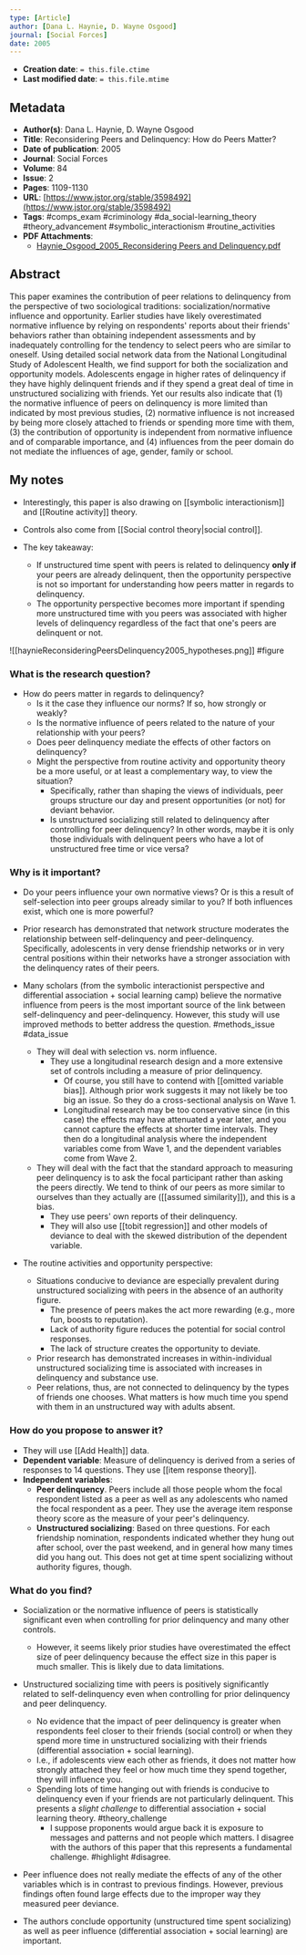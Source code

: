 ```yaml
---
type: [Article]
author: [Dana L. Haynie, D. Wayne Osgood]
journal: [Social Forces]
date: 2005
---
```


* **Creation date**: `= this.file.ctime`
* **Last modified date**: `= this.file.mtime`

## Metadata

* **Author(s)**: Dana L. Haynie, D. Wayne Osgood
* **Title**: Reconsidering Peers and Delinquency: How do Peers Matter?
* **Date of publication**: 2005
* **Journal**: Social Forces
* **Volume**: 84
* **Issue**: 2
* **Pages**: 1109-1130
* **URL**: [https://www.jstor.org/stable/3598492](https://www.jstor.org/stable/3598492)
* **Tags**: #comps_exam #criminology #da_social-learning_theory #theory_advancement #symbolic_interactionism #routine_activities 
* **PDF Attachments**:
  * [Haynie_Osgood_2005_Reconsidering Peers and Delinquency.pdf](zotero://open-pdf/library/items/FDIERJIU)

## Abstract

This paper examines the contribution of peer relations to delinquency from the perspective of two sociological traditions: socialization/normative influence and opportunity. Earlier studies have likely overestimated normative influence by relying on respondents' reports about their friends' behaviors rather than obtaining independent assessments and by inadequately controlling for the tendency to select peers who are similar to oneself. Using detailed social network data from the National Longitudinal Study of Adolescent Health, we find support for both the socialization and opportunity models. Adolescents engage in higher rates of delinquency if they have highly delinquent friends and if they spend a great deal of time in unstructured socializing with friends. Yet our results also indicate that (1) the normative influence of peers on delinquency is more limited than indicated by most previous studies, (2) normative influence is not increased by being more closely attached to friends or spending more time with them, (3) the contribution of opportunity is independent from normative influence and of comparable importance, and (4) influences from the peer domain do not mediate the influences of age, gender, family or school.

## My notes

* Interestingly, this paper is also drawing on [[symbolic interactionism]] and [[Routine activity]] theory.
* Controls also come from [[Social control theory|social control]].

* The key takeaway:
	* If unstructured time spent with peers is related to delinquency **only if** your peers are already delinquent, then the opportunity perspective is not so important for understanding how peers matter in regards to delinquency.
	* The opportunity perspective becomes more important if spending more unstructured time with you peers was associated with higher levels of delinquency regardless of the fact that one's peers are delinquent or not.

![[haynieReconsideringPeersDelinquency2005_hypotheses.png]]
#figure 
### What is the research question?

* How do peers matter in regards to delinquency?
	* Is it the case they influence our norms? If so, how strongly or weakly?
	* Is the normative influence of peers related to the nature of your relationship with your peers?
	* Does peer delinquency mediate the effects of other factors on delinquency?
	* Might the perspective from routine activity and opportunity theory be a more useful, or at least a complementary way, to view the situation?
		* Specifically, rather than shaping the views of individuals, peer groups structure our day and present opportunities (or not) for deviant behavior.
		* Is unstructured socializing still related to delinquency after controlling for peer delinquency? In other words, maybe it is only those individuals with delinquent peers who have a lot of unstructured free time or vice versa?

### Why is it important?

* Do your peers influence your own normative views? Or is this a result of self-selection into peer groups already similar to you? If both influences exist, which one is more powerful?
  
* Prior research has demonstrated that network structure moderates the relationship between self-delinquency and peer-delinquency. Specifically, adolescents in very dense friendship networks or in very central positions within their networks have a stronger association with the delinquency rates of their peers.
  
* Many scholars (from the symbolic interactionist perspective and differential association + social learning camp) believe the normative influence from peers is the most important source of the link between self-delinquency and peer-delinquency. However, this study will use improved methods to better address the question. #methods_issue #data_issue 
	* They will deal with selection vs. norm influence.
		* They use a longitudinal research design and a more extensive set of controls including a measure of prior delinquency.
			* Of course, you still have to contend with [[omitted variable bias]]. Although prior work suggests it may not likely be too big an issue. So they do a cross-sectional analysis on Wave 1.
			* Longitudinal research may be too conservative since (in this case) the effects may have attenuated a year later, and you cannot capture the effects at shorter time intervals. They then do a longitudinal analysis where the independent variables come from Wave 1, and the dependent variables come from Wave 2.
	* They will deal with the fact that the standard approach to measuring peer delinquency is to ask the focal participant rather than asking the peers directly. We tend to think of our peers as more similar to ourselves than they actually are ([[assumed similarity]]), and this is a bias.
		* They use peers' own reports of their delinquency.
		* They will also use [[tobit regression]] and other models of deviance to deal with the skewed distribution of the dependent variable.
		  
* The routine activities and opportunity perspective:
	* Situations conducive to deviance are especially prevalent during unstructured socializing with peers in the absence of an authority figure.
		* The presence of peers makes the act more rewarding (e.g., more fun, boosts to reputation).
		* Lack of authority figure reduces the potential for social control responses.
		* The lack of structure creates the opportunity to deviate.
	* Prior research has demonstrated increases in within-individual unstructured socializing time is associated with increases in delinquency and substance use.
	* Peer relations, thus, are not connected to delinquency by the types of friends one chooses. What matters is how much time you spend with them in an unstructured way with adults absent.

### How do you propose to answer it?

* They will use [[Add Health]] data.
* **Dependent variable**: Measure of delinquency is derived from a series of responses to 14 questions. They use [[item response theory]].
* **Independent variables**:
	* **Peer delinquency**. Peers include all those people whom the focal respondent listed as a peer as well as any adolescents who named the focal respondent as a peer. They use the average item response theory score as the measure of your peer's delinquency.
	* **Unstructured socializing**: Based on three questions. For each friendship nomination, respondents indicated whether they hung out after school, over the past weekend, and in general how many times did you hang out. This does not get at time spent socializing without authority figures, though.

### What do you find?

* Socialization or the normative influence of peers is statistically significant even when controlling for prior delinquency and many other controls.
	* However, it seems likely prior studies have overestimated the effect size of peer delinquency because the effect size in this paper is much smaller. This is likely due to data limitations.
	  
* Unstructured socializing time with peers is positively significantly related to self-delinquency even when controlling for prior delinquency and peer delinquency.
	* No evidence that the impact of peer delinquency is greater when respondents feel closer to their friends (social control) or when they spend more time in unstructured socializing with their friends (differential association + social learning).
	* I.e., if adolescents view each other as friends, it does not matter how strongly attached they feel or how much time they spend together, they will influence you.
	* Spending lots of time hanging out with friends is conducive to delinquency even if your friends are not particularly delinquent. This presents a *slight challenge* to differential association + social learning theory. #theory_challenge
		* I suppose proponents would argue back it is exposure to messages and patterns and not people which matters. I disagree with the authors of this paper that this represents a fundamental challenge. #highlight #disagree.
		  
* Peer influence does not really mediate the effects of any of the other variables which is in contrast to previous findings. However, previous findings often found large effects due to the improper way they measured peer deviance.
  
* The authors conclude opportunity (unstructured time spent socializing) as well as peer influence (differential association + social learning) are important.